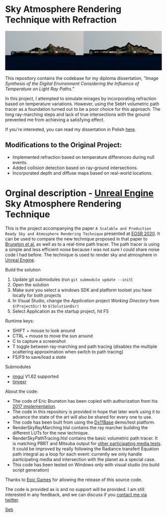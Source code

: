 # Sky Atmosphere Rendering Technique with Refraction  

![ReadMeComparison](https://github.com/ReasonPsycho/UnrealEngineSkyAtmosphere-Mirage/blob/master/ReadMeComperasion.png)  

This repository contains the codebase for my diploma dissertation, *"Image Synthesis of the Digital Environment Considering the Influence of Temperature on Light Ray Paths."*  

In this project, I attempted to simulate mirages by incorporating refraction based on temperature variations. However, using the SebH volumetric path tracer as a foundation turned out to be a poor choice for this approach. The long ray-marching steps and lack of true intersections with the ground prevented me from achieving a satisfying effect.  

If you're interested, you can read my dissertation in Polish [here](https://github.com/ReasonPsycho/UnrealEngineSkyAtmosphere-Mirage/blob/master/Image%20synthesis%20of%20the%20digital%20environment%20taking%20into%20account%20the%20influence%20of%20temperature%20on%20the%20light%20ray%20path%20by%20Krzysztof%20Czerwiński.pdf).  

## Modifications to the Original Project:  
- Implemented refraction based on temperature differences during null events.  
- Added collision detection based on ray-ground intersections.  
- Incorporated depth and diffuse maps based on real-world locations.  

# Orginal description - [Unreal Engine](https://www.unrealengine.com) Sky Atmosphere Rendering Technique

This is the project accompanying the paper `A Scalable and Production Ready Sky and Atmosphere Rendering Technique` presented at [EGSR 2020](https://egsr2020.london/program/).
It can be used to compare the new technique proposed in that paper to [Bruneton et al.](https://github.com/ebruneton/precomputed_atmospheric_scattering) as well as to a real-time path tracer.
The path tracer is using a simple and less efficient noise because I was not sure I could share noise code I had before.
The technique is used to render sky and atmosphere in [Unreal Engine](https://www.unrealengine.com).


Build the solution
1. Update git submodules (run `git submodule update --init`)
2. Open the solution 
3. Make sure you select a windows SDK and platform toolset you have locally for both projects
4. In Visual Studio, change the _Application_ project _Working Directory_ from `$(ProjectDir)` to `$(SolutionDir)`
5. Select Application as the startup project, hit F5

Runtime keys:
- SHIFT + mouse to look around
- CTRL  + mouse to move the sun around
- C to capture a screenshot
- T toggle between ray-marching and path tracing (disables the multiple scattering approximation when switch to path tracing)
- F5/F9 to save/load a state

Submodules
* [imgui](https://github.com/ocornut/imgui) V1.62 supported
* [tinyexr](https://github.com/syoyo/tinyexr)

About the code:
* The code of Eric Bruneton has been copied with authorization from his [2017 implementation](https://ebruneton.github.io/precomputed_atmospheric_scattering/).
* The code in this repository is provided in hope that later work using it to advance the state of the art will also be shared for every one to use.
* The code has been built from using the [Dx11Base](https://github.com/sebh/Dx11Base) demo/test platform.
* RenderSkyRayMarching.hlsl contains the ray marcher building the different LUTs for the new technique.
* RenderSkyPathTracing.hlsl contains the basic volumetric path tracer. It is matching PBRT and Mitsuba output for [other participating media tests](https://twitter.com/SebHillaire/status/1076144032961757185). It could be improved by really following the Radiance transfert Equation path integral as a loop for each event: currently we only handle participating media and intersection with the planet as a special case.
* This code has been tested on Windows only with visual studio (no build script generation)

Thanks to [Epic Games](https://www.epicgames.com) for allowing the release of this source code.

The code is provided as is and no support will be provided. 
I am still interested in any feedback, and we can discuss if you [contact me via twitter](https://twitter.com/SebHillaire).

[Seb](https://sebh.github.io/)

